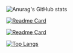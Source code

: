![Anurag's GitHub stats](https://github-readme-stats.vercel.app/api?username=hermiablog&show_icons=true&show_icons=true&theme=vue)

[![Readme Card](https://github-readme-stats.vercel.app/api/pin/?username=hermia-studio&repo=shop-webapp-server&show_icons=true&show_icons=true&theme=vue)](https://github.com/hermia-studio/shop-webapp-server)

[![Readme Card](https://github-readme-stats.vercel.app/api/pin/?username=hermia-studio&repo=shop-webapp-vue&show_icons=true&show_icons=true&theme=vue)](https://github.com/hermia-studio/shop-webapp-vue)

[![Top Langs](https://github-readme-stats.vercel.app/api/top-langs/?username=hermiablog&layout=compact&show_icons=true&show_icons=true&theme=vue)](https://github.com/hermiablog)

